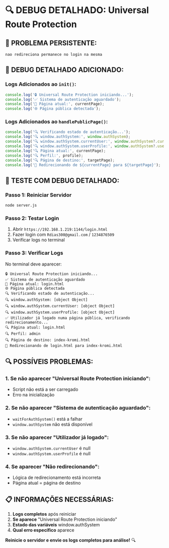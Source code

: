 # 🔍 DEBUG DETALHADO: Universal Route Protection

## 🚨 **PROBLEMA PERSISTENTE:**
```
nao redireciona permanece no login na mesma
```

## 🔧 **DEBUG DETALHADO ADICIONADO:**

### **Logs Adicionados ao `init()`:**
```javascript
console.log('🔒 Universal Route Protection iniciando...');
console.log('✅ Sistema de autenticação aguardado');
console.log('📄 Página atual:', currentPage);
console.log('🌐 Página pública detectada');
```

### **Logs Adicionados ao `handlePublicPage()`:**
```javascript
console.log('🔍 Verificando estado de autenticação...');
console.log('🔍 window.authSystem:', window.authSystem);
console.log('🔍 window.authSystem.currentUser:', window.authSystem?.currentUser);
console.log('🔍 window.authSystem.userProfile:', window.authSystem?.userProfile);
console.log('🔍 Página atual:', currentPage);
console.log('🔍 Perfil:', profile);
console.log('🔍 Página de destino:', targetPage);
console.log('🚀 Redirecionando de ${currentPage} para ${targetPage}');
```

## 🚀 **TESTE COM DEBUG DETALHADO:**

### **Passo 1: Reiniciar Servidor**
```bash
node server.js
```

### **Passo 2: Testar Login**
1. Abrir `https://192.168.1.219:1144/login.html`
2. Fazer login com `Rdias300@gmail.com` / `1234876509`
3. Verificar logs no terminal

### **Passo 3: Verificar Logs**
No terminal deve aparecer:
```
🔒 Universal Route Protection iniciando...
✅ Sistema de autenticação aguardado
📄 Página atual: login.html
🌐 Página pública detectada
🔍 Verificando estado de autenticação...
🔍 window.authSystem: [object Object]
🔍 window.authSystem.currentUser: [object Object]
🔍 window.authSystem.userProfile: [object Object]
✅ Utilizador já logado numa página pública, verificando redirecionamento...
🔍 Página atual: login.html
🔍 Perfil: admin
🔍 Página de destino: index-kromi.html
🚀 Redirecionando de login.html para index-kromi.html
```

## 🔍 **POSSÍVEIS PROBLEMAS:**

### **1. Se não aparecer "Universal Route Protection iniciando":**
- Script não está a ser carregado
- Erro na inicialização

### **2. Se não aparecer "Sistema de autenticação aguardado":**
- `waitForAuthSystem()` está a falhar
- `window.authSystem` não está disponível

### **3. Se não aparecer "Utilizador já logado":**
- `window.authSystem.currentUser` é null
- `window.authSystem.userProfile` é null

### **4. Se aparecer "Não redirecionando":**
- Lógica de redirecionamento está incorreta
- Página atual = página de destino

## 📋 **INFORMAÇÕES NECESSÁRIAS:**
1. **Logs completos** após reiniciar
2. **Se aparece** "Universal Route Protection iniciando"
3. **Estado das variáveis** window.authSystem
4. **Qual erro específico** aparece

**Reinicie o servidor e envie os logs completos para análise!** 🔍


